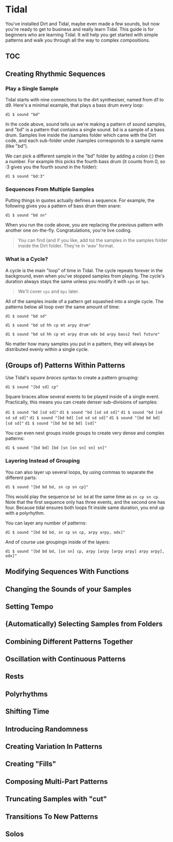# Tidal

You've installed Dirt and Tidal, maybe even made a few sounds, but now you're
ready to get to business and really learn Tidal. This guide is for beginners
who are learning Tidal. It will help you get started with simple patterns
and walk you through all the way to complex compositions.

## TOC

## Creating Rhythmic Sequences

### Play a Single Sample

Tidal starts with nine connections to the dirt synthesiser, named from d1 to d9.
Here's a minimal example, that plays a bass drum every loop:

`d1 $ sound "bd"`

In the code above, sound tells us we're making a pattern of sound samples, and
"bd" is a pattern that contains a single sound. bd is a sample of a bass drum.
Samples live inside the /samples folder which came with the Dirt code, and
each sub-folder under /samples corresponds to a sample name (like "bd").

We can pick a different sample in the "bd" folder by adding a colon (:) then
a number. For example this picks the fourth bass drum (it counts from 0,
so :3 gives you the fourth sound in the folder):

`d1 $ sound "bd:3"`

### Sequences From Multiple Samples

Putting things in quotes actually defines a sequence. For example, the following
gives you a pattern of bass drum then snare:

`d1 $ sound "bd sn"`

When you run the code above, you are replacing the previous pattern with another
one on-the-fly. Congratulations, you're live coding.

> You can find (and if you like, add to) the samples in the samples folder
> inside the Dirt folder. They're in 'wav' format.

### What is a Cycle?

A cycle is the main "loop" of time in Tidal. The cycle repeats forever in the
background, even when you've stopped samples from playing. The cycle's duration
always stays the same unless you modify it with `cps` or `bps`.

> We'll cover `cps` and `bps` later.

All of the samples inside of a pattern get squashed into a single cycle.
The patterns below all loop over the same amount of time:

`d1 $ sound "bd sd"`

`d1 $ sound "bd sd hh cp mt arpy drum"`

`d1 $ sound "bd sd hh cp mt arpy drum odx bd arpy bass2 feel future"`

No matter how many samples you put in a pattern, they will always be
distributed evenly within a single cycle.

## (Groups of) Patterns Within Patterns

Use Tidal's _square braces_ syntax to create a pattern grouping:

`d1 $ sound "[bd sd] cp"`

Square braces allow several events to be played inside of a single event.
Practically, this means you can create denser sub-divisions of samples:

`d1 $ sound "bd [sd sd]"`
`d1 $ sound "bd [sd sd sd]"`
`d1 $ sound "bd [sd sd sd sd]"`
`d1 $ sound "[bd bd] [sd sd sd sd]"`
`d1 $ sound "[bd bd bd] [sd sd]"`
`d1 $ sound "[bd bd bd bd] [sd]"`

You can even nest groups inside groups to create very dense and complex
patterns:

`d1 $ sound "[bd bd] [bd [sn [sn sn] sn] sn]"`

### Layering Instead of Grouping

You can also layer up several loops, by using commas to separate the different parts:

`d1 $ sound "[bd bd bd, sn cp sn cp]"`

This would play the sequence `bd bd bd` at the same time as `sn cp sn cp`.
Note that the first sequence only has three events, and the second one has four.
Because tidal ensures both loops fit inside same duration, you end up with
a polyrhythm.

You can layer any number of patterns:

`d1 $ sound "[bd bd bd, sn cp sn cp, arpy arpy, odx]"`

And of course use groupings inside of the layers:

`d1 $ sound "[bd bd bd, [sn sn] cp, arpy [arpy [arpy arpy] arpy arpy], odx]"`


## Modifying Sequences With Functions

## Changing the Sounds of your Samples

## Setting Tempo

## (Automatically) Selecting Samples from Folders

## Combining Different Patterns Together

## Oscillation with Continuous Patterns

## Rests

## Polyrhythms

## Shifting Time

## Introducing Randomness

## Creating Variation In Patterns

## Creating "Fills"

## Composing Multi-Part Patterns

## Truncating Samples with "cut"

## Transitions To New Patterns

## Solos
